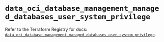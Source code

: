 # `data_oci_database_management_managed_databases_user_system_privilege`

Refer to the Terraform Registry for docs: [`data_oci_database_management_managed_databases_user_system_privilege`](https://registry.terraform.io/providers/hashicorp/oci/7.19.0/docs/data-sources/database_management_managed_databases_user_system_privilege).
